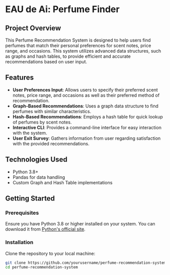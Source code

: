 <H1> EAU de Ai: Perfume Finder </h1>

## Project Overview
This Perfume Recommendation System is designed to help users find perfumes that match their personal preferences for scent notes, price range, and occasions. This system utilizes advanced data structures, such as graphs and hash tables, to provide efficient and accurate recommendations based on user input.

## Features
- **User Preferences Input**: Allows users to specify their preferred scent notes, price range, and occasions as well as their preferred method of recommendation.
- **Graph-Based Recommendations**: Uses a graph data structure to find perfumes with similar characteristics.
- **Hash-Based Recommendations**: Employs a hash table for quick lookup of perfumes by scent notes.
- **Interactive CLI**: Provides a command-line interface for easy interaction with the system.
- **User Exit Survey**: Gathers information from user regarding satisfaction with the provided recommendations.

## Technologies Used
- Python 3.8+
- Pandas for data handling
- Custom Graph and Hash Table implementations

## Getting Started

### Prerequisites
Ensure you have Python 3.8 or higher installed on your system. You can download it from [Python's official site](https://www.python.org/downloads/).

### Installation
Clone the repository to your local machine:
```bash
git clone https://github.com/yourusername/perfume-recommendation-system.git
cd perfume-recommendation-system
